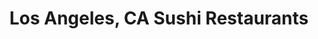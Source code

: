 ---
layout: city
title: Los Angeles, CA Sushi Restaurants
permalink: /california/los-angeles/
stateAbbr: CA
stateName: California
cityName: Los Angeles
---